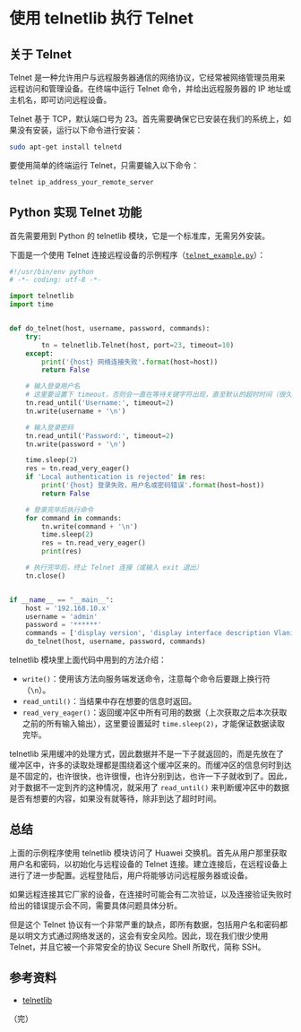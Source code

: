 # 使用 telnetlib 执行 Telnet

## 关于 Telnet

Telnet 是一种允许用户与远程服务器通信的网络协议，它经常被网络管理员用来远程访问和管理设备。在终端中运行 Telnet 命令，并给出远程服务器的 IP 地址或主机名，即可访问远程设备。

Telnet 基于 TCP，默认端口号为 23。首先需要确保它已安装在我们的系统上，如果没有安装，运行以下命令进行安装：

```bash
sudo apt-get install telnetd
```

要使用简单的终端运行 Telnet，只需要输入以下命令：

```bash
telnet ip_address_your_remote_server
```

## Python 实现 Telnet 功能

首先需要用到 Python 的 telnetlib 模块，它是一个标准库，无需另外安装。

下面是一个使用 Telnet 连接远程设备的示例程序（[`telnet_example.py`](https://github.com/wenyuan/practice-in-python/blob/main/devops-case/telnet_example.py)）：

```python
#!/usr/bin/env python
# -*- coding: utf-8 -*-

import telnetlib
import time


def do_telnet(host, username, password, commands):
    try:
        tn = telnetlib.Telnet(host, port=23, timeout=10)
    except:
        print('{host} 网络连接失败'.format(host=host))
        return False

    # 输入登录用户名
    # 这里要设置下 timeout，否则会一直在等待关键字符出现，直至默认的超时时间（很久）
    tn.read_until('Username:', timeout=2)
    tn.write(username + '\n')

    # 输入登录密码
    tn.read_until('Password:', timeout=2)
    tn.write(password + '\n')

    time.sleep(2)
    res = tn.read_very_eager()
    if 'Local authentication is rejected' in res:
        print('{host} 登录失败，用户名或密码错误'.format(host=host))
        return False

    # 登录完毕后执行命令
    for command in commands:
        tn.write(command + '\n')
        time.sleep(2)
        res = tn.read_very_eager()
        print(res)

    # 执行完毕后，终止 Telnet 连接（或输入 exit 退出）
    tn.close()


if __name__ == "__main__":
    host = '192.168.10.x'
    username = 'admin'
    password = '******'
    commands = ['display version', 'display interface description Vlanif']
    do_telnet(host, username, password, commands)
```

telnetlib 模块里上面代码中用到的方法介绍：

* `write()`：使用该方法向服务端发送命令，注意每个命令后要跟上换行符（`\n`）。
* `read_until()`：当结果中存在想要的信息时返回。
* `read_very_eager()`：返回缓冲区中所有可用的数据（上次获取之后本次获取之前的所有输入输出），这里要设置延时 `time.sleep(2)`，才能保证数据读取完毕。

telnetlib 采用缓冲的处理方式，因此数据并不是一下子就返回的，而是先放在了缓冲区中，许多的读取处理都是围绕着这个缓冲区来的。而缓冲区的信息何时到达是不固定的，也许很快，也许很慢，也许分别到达，也许一下子就收到了。因此，对于数据不一定到齐的这种情况，就采用了 `read_until()` 来判断缓冲区中的数据是否有想要的内容，如果没有就等待，除非到达了超时时间。

## 总结

上面的示例程序使用 telnetlib 模块访问了 Huawei 交换机。首先从用户那里获取用户名和密码，以初始化与远程设备的 Telnet 连接。建立连接后，在远程设备上进行了进一步配置。远程登陆后，用户将能够访问远程服务器或设备。

如果远程连接其它厂家的设备，在连接时可能会有二次验证，以及连接验证失败时给出的错误提示会不同，需要具体问题具体分析。

但是这个 Telnet 协议有一个非常严重的缺点，即所有数据，包括用户名和密码都是以明文方式通过网络发送的，这会有安全风险。因此，现在我们很少使用 Telnet，并且它被一个非常安全的协议 Secure Shell 所取代，简称 SSH。

## 参考资料

* [telnetlib](https://docs.python.org/zh-cn/3/library/telnetlib.html "telnetlib -- Telnet 客户端")

（完）
